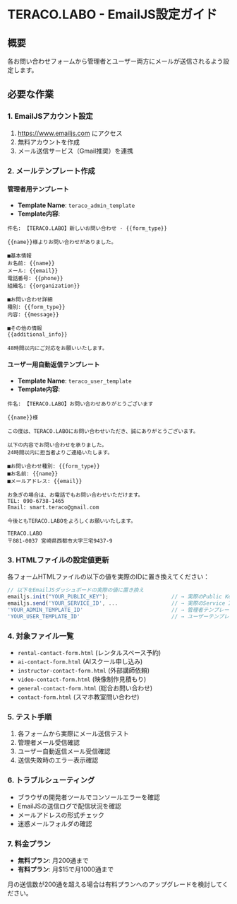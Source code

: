 # TERACO.LABO - EmailJS設定ガイド

## 概要
各お問い合わせフォームから管理者とユーザー両方にメールが送信されるよう設定します。

## 必要な作業

### 1. EmailJSアカウント設定
1. https://www.emailjs.com にアクセス
2. 無料アカウントを作成
3. メール送信サービス（Gmail推奨）を連携

### 2. メールテンプレート作成

#### 管理者用テンプレート
- **Template Name**: `teraco_admin_template`
- **Template内容**:
```
件名: 【TERACO.LABO】新しいお問い合わせ - {{form_type}}

{{name}}様よりお問い合わせがありました。

■基本情報
お名前: {{name}}
メール: {{email}}
電話番号: {{phone}}
組織名: {{organization}}

■お問い合わせ詳細
種別: {{form_type}}
内容: {{message}}

■その他の情報
{{additional_info}}

48時間以内にご対応をお願いいたします。
```

#### ユーザー用自動返信テンプレート  
- **Template Name**: `teraco_user_template`
- **Template内容**:
```
件名: 【TERACO.LABO】お問い合わせありがとうございます

{{name}}様

この度は、TERACO.LABOにお問い合わせいただき、誠にありがとうございます。

以下の内容でお問い合わせを承りました。
24時間以内に担当者よりご連絡いたします。

■お問い合わせ種別: {{form_type}}
■お名前: {{name}}
■メールアドレス: {{email}}

お急ぎの場合は、お電話でもお問い合わせいただけます。
TEL: 090-6738-1465
Email: smart.teraco@gmail.com

今後ともTERACO.LABOをよろしくお願いいたします。

TERACO.LABO
〒881-0037 宮崎県西都市大字三宅9437-9
```

### 3. HTMLファイルの設定値更新

各フォームHTMLファイルの以下の値を実際のIDに置き換えてください：

```javascript
// 以下をEmailJSダッシュボードの実際の値に置き換え
emailjs.init("YOUR_PUBLIC_KEY");                    // → 実際のPublic Key
emailjs.send('YOUR_SERVICE_ID', ...                 // → 実際のService ID  
'YOUR_ADMIN_TEMPLATE_ID'                            // → 管理者テンプレートID
'YOUR_USER_TEMPLATE_ID'                             // → ユーザーテンプレートID
```

### 4. 対象ファイル一覧
- `rental-contact-form.html` (レンタルスペース予約)
- `ai-contact-form.html` (AIスクール申し込み)
- `instructor-contact-form.html` (外部講師依頼)
- `video-contact-form.html` (映像制作見積もり)
- `general-contact-form.html` (総合お問い合わせ)
- `contact-form.html` (スマホ教室問い合わせ)

### 5. テスト手順
1. 各フォームから実際にメール送信テスト
2. 管理者メール受信確認
3. ユーザー自動返信メール受信確認
4. 送信失敗時のエラー表示確認

### 6. トラブルシューティング
- ブラウザの開発者ツールでコンソールエラーを確認
- EmailJSの送信ログで配信状況を確認
- メールアドレスの形式チェック
- 迷惑メールフォルダの確認

### 7. 料金プラン
- **無料プラン**: 月200通まで
- **有料プラン**: 月$15で月1000通まで

月の送信数が200通を超える場合は有料プランへのアップグレードを検討してください。